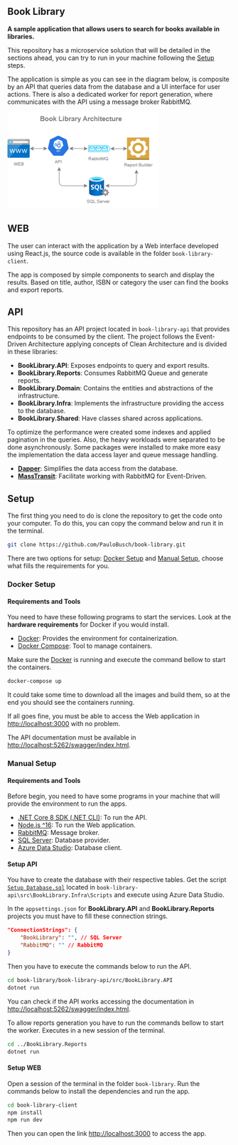 ## Book Library

**A sample application that allows users to search for books available in libraries.**

This repository has a microservice solution that will be detailed in the sections ahead, you can try to run in your machine following the [Setup](#setup) steps.

The application is simple as you can see in the diagram below, is composite by an API that queries data from the database and a UI interface for user actions. There is also a dedicated worker for report generation, where communicates with the API using a message broker RabbitMQ.

![Architecture Diagram](diagrams/architecture-diagram-1.drawio.png)

## WEB
The user can interact with the application by a Web interface developed using React.js, the source code is available in the folder `book-library-client`.

The app is composed by simple components to search and display the results. Based on title, author, ISBN or category the user can find the books and export reports. 

## API
This repository has an API project located in `book-library-api` that provides endpoints to be consumed by the client. The project follows the Event-Driven Architecture applying concepts of Clean Architecture and is divided in these libraries:
 * **BookLibrary.API**: Exposes endpoints to query and export results.
 * **BookLibrary.Reports**: Consumes RabbitMQ Queue and generate reports.
 * **BookLibrary.Domain**: Contains the entities and abstractions of the infrastructure.
 * **BookLibrary.Infra**: Implements the infrastructure providing the access to the database.
 * **BookLibrary.Shared**: Have classes shared across applications.

To optimize the performance were created some indexes and applied pagination in the queries. Also, the heavy workloads were separated to be done asynchronously. Some packages were installed to make more easy the implementation the data access layer and queue message handling.
 * **[Dapper](https://www.learndapper.com)**: Simplifies the data access from the database. 
 * **[MassTransit](https://masstransit.io)**: Facilitate working with RabbitMQ for Event-Driven.

## Setup
The first thing you need to do is clone the repository to get the code onto your computer. To do this, you can copy the command below and run it in the terminal.
``` bash
git clone https://github.com/PauloBusch/book-library.git
```

There are two options for setup: [Docker Setup](#docker-setup) and [Manual Setup](#manual-setup), choose what fills the requirements for you.

### Docker Setup
#### Requirements and Tools
You need to have these following programs to start the services. Look at the **hardware requirements** for Docker if you would install.
 * [Docker](https://docs.docker.com/get-docker/): Provides the environment for containerization.
 * [Docker Compose](https://docs.docker.com/compose/install/): Tool to manage containers.

Make sure the [Docker](https://docs.docker.com/) is running and execute the command bellow to start the containers.
``` bash
docker-compose up
```
It could take some time to download all the images and build them, so at the end you should see the containers running.

If all goes fine, you must be able to access the Web application in [http://localhost:3000](http://localhost:3000) with no problem.

The API documentation must be available in [http://localhost:5262/swagger/index.html](http://localhost:5262/swagger/index.html). 

### Manual Setup
#### Requirements and Tools
Before begin, you need to have some programs in your machine that will provide the environment to run the apps.
 * [.NET Core 8 SDK (.NET CLI)](https://dotnet.microsoft.com/en-us/download/dotnet/8.0): To run the API.
 * [Node.js ^16](https://nodejs.org/en/download): To run the Web application.
 * [RabbitMQ](https://www.rabbitmq.com/docs/download): Message broker.
 * [SQL Server](https://www.microsoft.com/en-us/sql-server/sql-server-downloads): Database provider.
 * [Azure Data Studio](https://learn.microsoft.com/en-us/azure-data-studio/): Database client.

#### Setup API
You have to create the database with their respective tables. Get the script [`Setup Database.sql`](book-library-api/src/BookLibrary.Infra/Scripts/Setup%20Database.sql) located in `book-library-api\src\BookLibrary.Infra\Scripts` and execute using Azure Data Studio.

In the `appsettings.json` for **BookLibrary.API** and **BookLibrary.Reports** projects you must have to fill these connection strings.
``` json
"ConnectionStrings": {
    "BookLibrary": "", // SQL Server
    "RabbitMQ": "" // RabbitMQ
}
```

Then you have to execute the commands below to run the API.
``` bash
cd book-library/book-library-api/src/BookLibrary.API
dotnet run
```

You can check if the API works accessing the documentation in [http://localhost:5262/swagger/index.html](http://localhost:5262/swagger/index.html).

To allow reports generation you have to run the commands bellow to start the worker. Executes in a new session of the terminal.
``` bash
cd ../BookLibrary.Reports
dotnet run
```

#### Setup WEB
Open a session of the terminal in the folder `book-library`. Run the commands below to install the dependencies and run the app.
``` bash
cd book-library-client
npm install
npm run dev
```

Then you can open the link [http://localhost:3000](http://localhost:3000) to access the app.
